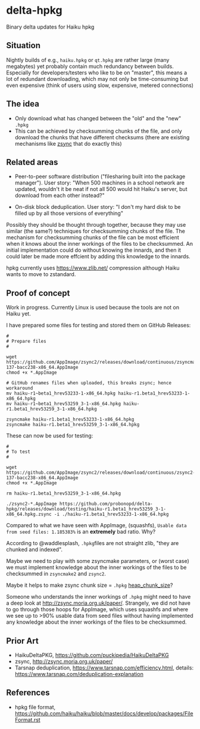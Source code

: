 # delta-hpkg

Binary delta updates for Haiku hpkg

## Situation

Nightly builds of e.g., `haiku.hpkg` or `qt.hpkg` are rather large (many megabytes) yet probably contain much redundancy between builds. Especially for developers/testers who like to be on "master", this means a lot of redundant downloading, which may not only be time-consuming but even expensive (think of users using slow, expensive, metered connections)

## The idea

* Only download what has changed between the "old" and the "new" `.hpkg`
* This can be achieved by checksumming chunks of the file, and only download the chunks that have different checksums (there are existing mechanisms like [zsync](http://zsync.moria.org.uk/) that do exactly this)

## Related areas

* Peer-to-peer software distribution ("filesharing built into the package manager"). User story: "When 500 machines in a school network are updated, wouldn't it be neat if not all 500 would hit Haiku's server, but download from each other instead?"

* On-disk block deduplication. User story: "I don't my hard disk to be filled up by all those versions of everything"

Possibly they should be thought through together, because they may use similar (the same?) techniques for checksumming chunks of the file. The mechanism for checksumming chunks of the file can be most efficient when it knows about the inner workings of the files to be checksummed. An initial implementation could do without knowing the innards, and then it could later be made more effcient by adding this knowledge to the innards.

hpkg currently uses https://www.zlib.net/ compression although Haiku wants to move to zstandard.

## Proof of concept

Work in progress. Currently Linux is used because the tools are not on Haiku yet.

I have prepared some files for testing and stored them on GitHub Releases:

```
#
# Prepare files
#

wget https://github.com/AppImage/zsync2/releases/download/continuous/zsyncmake2-137-bacc238-x86_64.AppImage
chmod +x *.AppImage

# GitHub renames files when uploaded, this breaks zsync; hence workaround
mv haiku-r1~beta1_hrev53233-1-x86_64.hpkg haiku-r1.beta1_hrev53233-1-x86_64.hpkg
mv haiku-r1~beta1_hrev53259_3-1-x86_64.hpkg haiku-r1.beta1_hrev53259_3-1-x86_64.hpkg

zsyncmake haiku-r1.beta1_hrev53233-1-x86_64.hpkg 
zsyncmake haiku-r1.beta1_hrev53259_3-1-x86_64.hpkg

```

These can now be used for testing:

```
#
# To test
#

wget https://github.com/AppImage/zsync2/releases/download/continuous/zsync2-137-bacc238-x86_64.AppImage
chmod +x *.AppImage

rm haiku-r1.beta1_hrev53259_3-1-x86_64.hpkg

./zsync2-*.AppImage https://github.com/probonopd/delta-hpkg/releases/download/testing/haiku-r1.beta1_hrev53259_3-1-x86_64.hpkg.zsync -i ./haiku-r1.beta1_hrev53233-1-x86_64.hpkg
```

Compared to what we have seen with AppImage, (squashfs), `Usable data from seed files: 1.185383%` is an __extremely__ bad ratio. Why?

According to @waddlesplash, `.hpkg`files are not straight zlib, "they are chunked and indexed".

Maybe we need to play with some zsyncmake parameters, or (worst case) we must implement knowledge about the inner workings of the files to be checksummed in `zsyncmake2` and `zsync2`.

Maybe it helps to make zsync chunk size = `.hpkg` [heap_chunk_size](https://github.com/haiku/haiku/blob/master/docs/develop/packages/FileFormat.rst)?

Someone who understands the inner workings of `.hpkg` might need to have a deep look at http://zsync.moria.org.uk/paper/. Strangely, we did not have to go through those hoops for AppImage, which uses squashfs and where we see up to >90% usable data from seed files without having implemented any knowledge about the inner workings of the files to be checksummed.

## Prior Art

* HaikuDeltaPKG, https://github.com/puckipedia/HaikuDeltaPKG
* zsync, http://zsync.moria.org.uk/paper/
* Tarsnap deduplication, https://www.tarsnap.com/efficiency.html, details: https://www.tarsnap.com/deduplication-explanation

## References

* hpkg file format, https://github.com/haiku/haiku/blob/master/docs/develop/packages/FileFormat.rst
